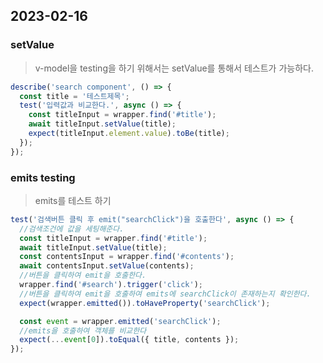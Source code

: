 ## 2023-02-16

### setValue

> v-model을 testing을 하기 위해서는 setValue를 통해서 테스트가 가능하다.

```javascript
describe('search component', () => {
  const title = '테스트제목';
  test('입력값과 비교한다.', async () => {
    const titleInput = wrapper.find('#title');
    await titleInput.setValue(title);
    expect(titleInput.element.value).toBe(title);
  });
});
```

### emits testing

> emits를 테스트 하기

```javascript
test('검색버튼 클릭 후 emit("searchClick")을 호출한다', async () => {
  //검색조건에 값을 세팅해준다.
  const titleInput = wrapper.find('#title');
  await titleInput.setValue(title);
  const contentsInput = wrapper.find('#contents');
  await contentsInput.setValue(contents);
  //버튼을 클릭하여 emit을 호출한다.
  wrapper.find('#search').trigger('click');
  //버튼을 클릭하여 emit을 호출하여 emits에 searchClick이 존재하는지 확인한다.
  expect(wrapper.emitted()).toHaveProperty('searchClick');

  const event = wrapper.emitted('searchClick');
  //emits을 호출하여 객체를 비교한다
  expect(...event[0]).toEqual({ title, contents });
});
```
